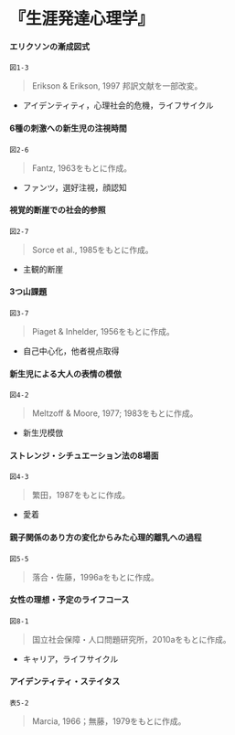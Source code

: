 # 『生涯発達心理学』

#### エリクソンの漸成図式
`図1-3`
> Erikson & Erikson, 1997 邦訳文献を一部改変。
+ アイデンティティ，心理社会的危機，ライフサイクル

#### 6種の刺激への新生児の注視時間
`図2-6`
> Fantz, 1963をもとに作成。
+ ファンツ，選好注視，顔認知

#### 視覚的断崖での社会的参照
`図2-7`
> Sorce et al., 1985をもとに作成。
+ 主観的断崖

#### 3つ山課題
`図3-7`
> Piaget & Inhelder, 1956をもとに作成。
+ 自己中心化，他者視点取得

#### 新生児による大人の表情の模倣
`図4-2`
> Meltzoff & Moore, 1977; 1983をもとに作成。
+ 新生児模倣

#### ストレンジ・シチュエーション法の8場面
`図4-3`
> 繁田，1987をもとに作成。
+ 愛着

#### 親子関係のあり方の変化からみた心理的離乳への過程
`図5-5`
> 落合・佐藤，1996aをもとに作成。

#### 女性の理想・予定のライフコース
`図8-1`
> 国立社会保障・人口問題研究所，2010aをもとに作成。
+ キャリア，ライフサイクル

#### アイデンティティ・ステイタス
`表5-2`
> Marcia, 1966；無藤，1979をもとに作成。


